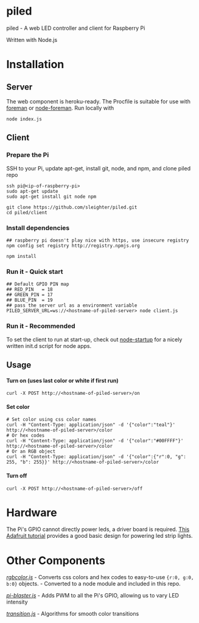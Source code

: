 # piled
piled - A web LED controller and client for Raspberry Pi

Written with Node.js

# Installation
## Server
The web component is heroku-ready. The Procfile is suitable for use with [foreman](https://github.com/ddollar/foreman) or [node-foreman](https://github.com/strongloop/node-foreman).
Run locally with
```
node index.js
```

## Client
### Prepare the Pi
SSH to your Pi, update apt-get, install git, node, and npm, and clone piled repo
```
ssh pi@<ip-of-raspberry-pi>
sudo apt-get update
sudo apt-get install git node npm

git clone https://github.com/sleighter/piled.git
cd piled/client
```
### Install dependencies
```
## raspberry pi doesn't play nice with https, use insecure registry
npm config set registry http://registry.npmjs.org

npm install
```

### Run it - Quick start
```
## Default GPIO PIN map
## RED_PIN   = 18
## GREEN_PIN = 17
## BLUE_PIN  = 19
## pass the server url as a environment variable
PILED_SERVER_URL=ws://<hostname-of-piled-server> node client.js
```

### Run it - Recommended
To set the client to run at start-up, check out [node-startup](https://github.com/chovy/node-startup) for a nicely written init.d script for node apps.

## Usage
#### Turn on (uses last color or white if first run)
```
curl -X POST http://<hostname-of-piled-server>/on
```
#### Set color
```
# Set color using css color names
curl -H "Content-Type: application/json" -d '{"color":"teal"}' http://<hostname-of-piled-server>/color
# Or hex codes
curl -H "Content-Type: application/json" -d '{"color":"#00FFFF"}' http://<hostname-of-piled-server>/color
# Or an RGB object
curl -H "Content-Type: application/json" -d '{"color":{"r":0, "g": 255, "b": 255}}' http://<hostname-of-piled-server>/color
```
#### Turn off
```
curl -X POST http://<hostname-of-piled-server>/off
```


# Hardware
The Pi's GPIO cannot directly power leds, a driver board is required. [This Adafruit tutorial](https://learn.adafruit.com/rgb-led-strips/usage) provides a good basic design for powering led strip lights.

# Other Components
[*rgbcolor.js*](http://www.phpied.com/rgb-color-parser-in-javascript/) - Converts css colors and hex codes to easy-to-use `{r:0, g:0, b:0}` objects. - Converted to a node module and included in this repo.

[*pi-blaster.js*](https://github.com/sarfata/pi-blaster) - Adds PWM to all the Pi's GPIO, allowing us to vary LED intensity

[*transition.js*](http://akinuri.com/exps/color-transition/) - Algorithms for smooth color transitions
